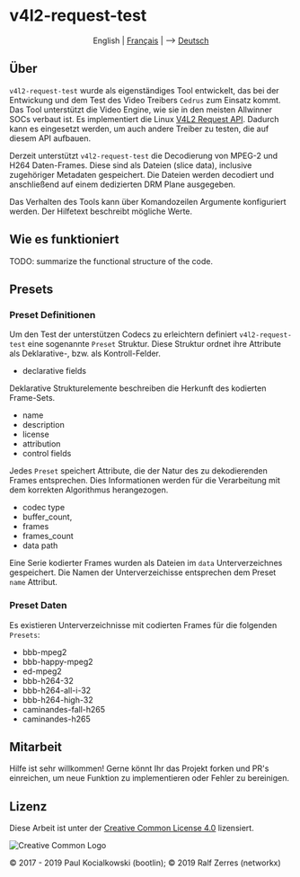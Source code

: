 <!-- v4l2-request-test README.md -->
<!-- version: 0.0.1 -->

# v4l2-request-test

<p align="center">
  <span>English</span> |
  <a href="lang/french#v4l2-request-test">Français</a> | -->
  <a href="lang/german#v4l2-request-test">Deutsch</a>
</p>

## Über

`v4l2-request-test` wurde als eigenständiges Tool entwickelt, das bei der Entwickung
und dem Test des Video Treibers `Cedrus` zum Einsatz kommt.
Das Tool unterstützt die Video Engine, wie sie in den meisten Allwinner SOCs verbaut ist.
Es implementiert die Linux [V4L2 Request API](https://www.linuxtv.org/downloads/v4l-dvb-apis-new/uapi/mediactl/request-api.html).
Dadurch kann es eingesetzt werden, um auch andere Treiber zu testen, die auf diesem API aufbauen.

Derzeit unterstützt `v4l2-request-test` die Decodierung von MPEG-2 und H264 Daten-Frames. Diese sind
als Dateien (slice data), inclusive zugehöriger Metadaten gespeichert. Die Dateien werden decodiert
und anschließend auf einem dedizierten DRM Plane ausgegeben.

Das Verhalten des Tools kann über Komandozeilen Argumente konfiguriert werden. Der Hilfetext
beschreibt mögliche Werte.

## Wie es funktioniert

TODO: summarize the functional structure of the code.

## Presets

### Preset Definitionen

Um den Test der unterstützen Codecs zu erleichtern definiert `v4l2-request-test` eine sogenannte
`Preset` Struktur. Diese Struktur ordnet ihre Attribute als Deklarative-, bzw. als Kontroll-Felder.

* declarative fields

Deklarative Strukturelemente beschreiben die Herkunft des kodierten Frame-Sets.

  * name
  * description
  * license
  * attribution
  * control fields

Jedes `Preset` speichert Attribute, die der Natur des zu dekodierenden Frames entsprechen. Dies
Informationen werden für die Verarbeitung mit dem korrekten Algorithmus herangezogen.

  * codec type
  * buffer_count,
  * frames
  * frames_count
  * data path

Eine Serie kodierter Frames wurden als Dateien im `data` Unterverzeichnes gespeichert. Die Namen
der Unterverzeichisse entsprechen  dem Preset `name` Attribut.

### Preset Daten

Es existieren Unterverzeichnisse mit codierten Frames für die folgenden `Presets`:

* bbb-mpeg2
* bbb-happy-mpeg2
* ed-mpeg2
* bbb-h264-32
* bbb-h264-all-i-32
* bbb-h264-high-32
* caminandes-fall-h265
* caminandes-h265

## Mitarbeit

Hilfe ist sehr willkommen! Gerne könnt Ihr das Projekt forken und PR's einreichen,
um neue Funktion zu implementieren oder Fehler zu bereinigen.

## Lizenz

<!-- License source -->
[Logo-CC_BY]: https://i.creativecommons.org/l/by/4.0/88x31.png "Creative Common Logo"
[License-CC_BY]: https://creativecommons.org/licenses/by/4.0/legalcode "Creative Common License"

Diese Arbeit ist unter der [Creative Common License 4.0][License-CC_BY] lizensiert.

![Creative Common Logo][Logo-CC_BY]

© 2017 - 2019 Paul Kocialkowski (bootlin);
© 2019        Ralf Zerres (networkx)
